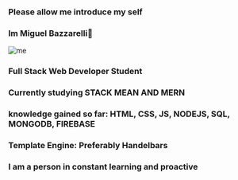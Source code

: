 ### Please allow me introduce my self 
### Im Miguel Bazzarelli👋

![me](https://user-images.githubusercontent.com/105244506/196019391-b43de677-ae98-4120-8d60-69bca4a9383f.png)

### Full Stack Web Developer Student

### Currently studying STACK MEAN AND MERN
### knowledge gained so far: HTML, CSS, JS, NODEJS, SQL, MONGODB, FIREBASE
### Template Engine: Preferably Handelbars

### I am a person in constant learning and proactive

  
